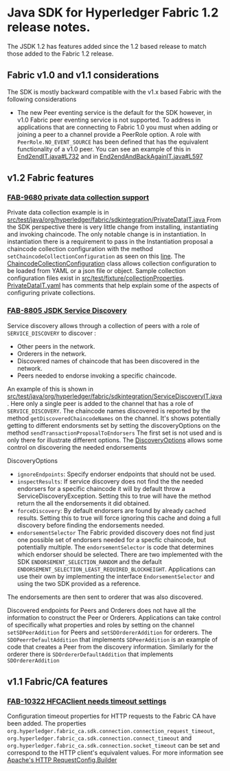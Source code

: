 # Java SDK for Hyperledger Fabric 1.2 release notes.

The JSDK 1.2 has features added since the 1.2 based release to match those added to the Fabric 1.2 release.

## Fabric v1.0 and v1.1 considerations
The SDK is mostly backward compatible with the v1.x based Fabric with the following considerations
- The new Peer eventing service is the default for the SDK however, in v1.0 Fabric peer eventing service is not supported. To address in applications that are
  connecting to Fabric 1.0 you must when adding or joining a peer to a channel provide a PeerRole option.
  A role with `PeerRole.NO_EVENT_SOURCE` has been defined that has the equivalent functionality of a v1.0 peer.
  You can see an example of this
  in [End2endIT.java#L732](https://github.com/hyperledger/fabric-sdk-java/blob/9224fa3f45a70392d1b244c080bf41bd561470d3/src/test/java/org/hyperledger/fabric/sdkintegration/End2endIT.java#L732)
  and in [End2endAndBackAgainIT.java#L597](https://github.com/hyperledger/fabric-sdk-java/blob/9224fa3f45a70392d1b244c080bf41bd561470d3/src/test/java/org/hyperledger/fabric/sdkintegration/End2endAndBackAgainIT.java#L597)


## v1.2 Fabric features

### [FAB-9680 private data collection support](https://jira.hyperledger.org/browse/FAB-9680)

Private data collection example is in [src/test/java/org/hyperledger/fabric/sdkintegration/PrivateDataIT.java
](https://github.com/hyperledger/fabric-sdk-java/blob/edd54f832351452ef6aea3d9cb505b2f38b12711/src/test/java/org/hyperledger/fabric/sdkintegration/PrivateDataIT.java)
From the SDK perspective there is very little change from installing, instantiating and invoking chaincode.  The only notable change is in
instantiation. In instantiation there is a requirement to pass in the Instantiation proposal a chaincode collection configuration  with the method `setChaincodeCollectionConfiguration` as seen on
this [line](https://github.com/hyperledger/fabric-sdk-java/blob/edd54f832351452ef6aea3d9cb505b2f38b12711/src/test/java/org/hyperledger/fabric/sdkintegration/PrivateDataIT.java#L246).
The [ChaincodeCollectionConfiguration](https://github.com/hyperledger/fabric-sdk-java/blob/edd54f832351452ef6aea3d9cb505b2f38b12711/src/main/java/org/hyperledger/fabric/sdk/ChaincodeCollectionConfiguration.java)
class allows collection configuration to be loaded from YAML or a json file or object.  Sample collection configuration files
exist in [src/test/fixture/collectionProperties](https://github.com/hyperledger/fabric-sdk-java/tree/edd54f832351452ef6aea3d9cb505b2f38b12711/src/test/fixture/collectionProperties).
[PrivateDataIT.yaml](https://github.com/hyperledger/fabric-sdk-java/blob/edd54f832351452ef6aea3d9cb505b2f38b12711/src/test/fixture/collectionProperties/PrivateDataIT.yaml)
has comments that help explain some of the aspects of configuring private collections.

### [FAB-8805 JSDK Service Discovery](https://jira.hyperledger.org/browse/FAB-8805)
Service discovery allows through a collection of peers with a role of `SERVICE_DISCOVERY` to discover :

- Other peers in the network.
- Orderers in the network.
- Discovered names of chaincode that has been discovered in the network.
- Peers needed to endorse invoking a specific chaincode.

An example of this is shown in [src/test/java/org/hyperledger/fabric/sdkintegration/ServiceDiscoveryIT.java](badurl).
Here only a single peer is added to the channel that has a role of `SERVICE_DISCOVERY`.  The chaincode names discovered is reported by the method `getDiscoveredChaincodeNames`
on the channel.  It's shows potentially getting to different endorsments set by setting the discoveryOptions on the method `sendTransactionProposalToEndorsers` The first
set is not used and is only there for illustrate different options. The [DiscoveryOptions](badurl)  allows some control on discovering the needed endorsements

DiscoveryOptions
- `ignoreEndpoints`: Specify endorser endpoints that should not be used.
- `inspectResults`: If service discovery does not find the the needed endorsers for a specific chaincode it will by default throw a ServiceDiscoveryException. Setting
  this to true will have the method return the all the endorsements it did obtained.
- `forceDiscovery`: By default endorsers are found by already cached results. Setting this to true will force ignoring this cache and doing a full discovery before
finding the endorsements needed.
- `endorsementSelector`  The Fabric provided discovery does not find just one possible set of endorsers needed for a specfic chaincode, but potentially multiple.  The `endorsementSelector` is code that determines
which endorser should be selected. There are two implemented with the SDK `ENDORSEMENT_SELECTION_RANDOM` and the default `ENDORSEMENT_SELECTION_LEAST_REQUIRED_BLOCKHEIGHT`.
Applications can use their own by implementing the interface `EndorsementSelector` and using the two SDK provided as a reference.

The endorsements are then sent to orderer that was also discovered.

Discovered endpoints for Peers and Orderers does not have all the information to construct the Peer or Orderers. Applications can take control of specifically what
properties and roles by setting on the channel `setSDPeerAddition` for Peers and `setSDOrdererAddition` for orderers.  The `SDOPeerrDefaultAddition`
 that implements `SDPeerAddition` is an example of code that creates a Peer from the discovery information. Similarly for
 the orderer there is `SDOrdererDefaultAddition` that implements `SDOrdererAddition`




## v1.1 Fabric/CA features

### [FAB-10322 HFCAClient needs timeout settings](https://jira.hyperledger.org/browse/FAB-10322)

Configuration timeout properties for HTTP requests to the Fabric CA have been added. The properties
 `org.hyperledger.fabric_ca.sdk.connection.connection_request_timeout`,  `org.hyperledger.fabric_ca.sdk.connection.connect_timeout` and `org.hyperledger.fabric_ca.sdk.connection.socket_timeout`
  can be set and correspond to the HTTP client's equivalent values.
 For more information see [Apache's HTTP RequestConfig.Builder](https://hc.apache.org/httpcomponents-client-ga/httpclient/apidocs/org/apache/http/client/config/RequestConfig.Builder.html)
